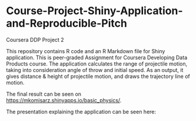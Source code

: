 # Course-Project-Shiny-Application-and-Reproducible-Pitch
Coursera DDP Project 2

This repository contains R code and an R Markdown file for Shiny application.
This is peer-graded Assignment for Coursera Developing Data Products course.
The application calculates the range of projectile motion, taking into consideration angle of throw and initial speed.
As an output, it gives distance & height of projectile motion, and draws the trajectory line of motion.

The final result can be seen on https://mkomisarz.shinyapps.io/basic_physics/.

The presentation explaining the application can be seen here: 
